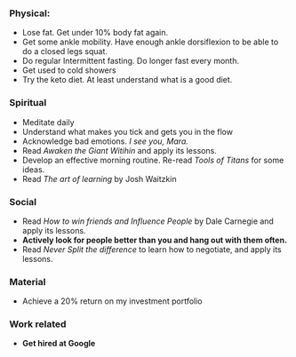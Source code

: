 ### Physical:
- Lose fat. Get under 10% body fat again.
- Get some ankle mobility. Have enough ankle dorsiflexion to be able to do a closed legs squat.
- Do regular Intermittent fasting. Do longer fast every month.
- Get used to cold showers
- Try the keto diet. At least understand what is a good diet.

### Spiritual
- Meditate daily
- Understand what makes you tick and gets you in the flow
- Acknowledge bad emotions. *I see you, Mara.*
- Read *Awaken the Giant Witihin* and apply its lessons.
- Develop an effective morning routine. Re-read *Tools of Titans* for some ideas.
- Read *The art of learning* by Josh Waitzkin

### Social
- Read *How to win friends and Influence People* by Dale Carnegie and apply its lessons.
- **Actively look for people better than you and hang out with them often.**
- Read *Never Split the difference* to learn how to negotiate, and apply its lessons.

### Material
- Achieve a 20% return on my investment portfolio

### Work related
- **Get hired at Google**